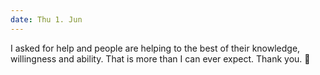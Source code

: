 ```yaml
---
date: Thu 1. Jun
---
```


I asked for help and people are helping to the best of their knowledge, willingness and ability. That is more than I can ever expect. Thank you. 🙏
